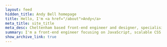 ```yaml
---
layout: feed
hidden_title: Andy Bell homepage
title: Hello, I'm <a href="/about">Andy</a>
meta_title: site_title
meta_desc: Cheltenham based front-end engineer and designer, specialising in fast, accessible and responsive web application design.
summary: I'm a front-end engineer focusing on JavaScript, scalable CSS and accessibility.
show_archive_link: true
---
```

